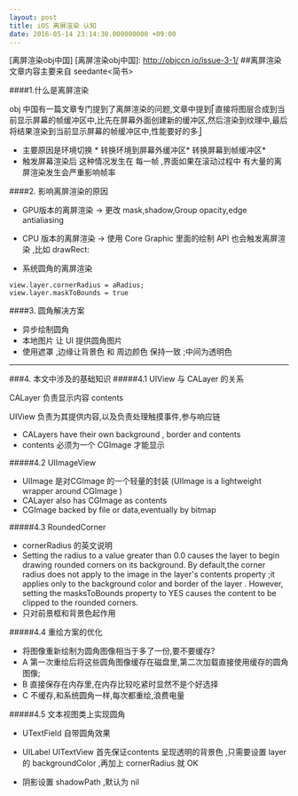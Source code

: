 ```yaml
---
layout: post
title: iOS 离屏渲染 认知
date: 2016-05-14 23:14:30.000000000 +09:00
---
```

[离屏渲染obj中国]
[离屏渲染obj中国]: http://objccn.io/issue-3-1/
##离屏渲染 文章内容主要来自 seedante<简书>

####1.什么是离屏渲染

obj 中国有一篇文章专门提到了离屏渲染的问题,文章中提到⎡直接将图层合成到当前显示屏幕的帧缓冲区中,比先在屏幕外面创建新的缓冲区,然后渲染到纹理中,最后将结果渲染到当前显示屏幕的帧缓冲区中,性能要好的多⎦  

* 主要原因是环境切换 * 转换环境到屏幕外缓冲区* 转换屏幕到帧缓冲区*
* 触发屏幕渲染后 这种情况发生在 每一帧 ,界面如果在滚动过程中 有大量的离屏渲染发生会严重影响帧率

####2. 影响离屏渲染的原因
* GPU版本的离屏渲染 ->
更改 mask,shadow,Group opacity,edge antialiasing 
* CPU 版本的离屏渲染 -> 
使用 Core Graphic 里面的绘制 API 也会触发离屏渲染 ,比如 drawRect:

* 系统圆角的离屏渲染

```
view.layer.cornerRadius = aRadius;
view.layer.maskToBounds = true 
```

####3. 圆角解决方案 
* 异步绘制圆角
* 本地图片 让 UI 提供圆角图片
* 使用遮罩 ,边缘让背景色 和 周边颜色 保持一致 ;中间为透明色

************
###4. 本文中涉及的基础知识
#####4.1  UIView 与 CALayer 的关系

CALayer 负责显示内容 contents 

UIView 负责为其提供内容,以及负责处理触摸事件,参与响应链


* CALayers have their own background , border and contents
* contents 必须为一个 CGImage 才能显示

#####4.2 UIImageView 
* UIImage 是对CGImage 的一个轻量的封装 (UIImage is a lightweight wrapper around CGImage )
* CALayer also has CGImage as contents
* CGImage backed by file or data,eventually by bitmap

#####4.3 RoundedCorner 
* cornerRadius 的英文说明
* Setting the radius to a value greater than 0.0 causes the layer to begin drawing rounded corners on its background. By default,the corner radius does not apply to the image in the layer's contents property ;it applies only to the background color and border of the layer . However, setting the masksToBounds property to YES causes the content to be clipped to the rounded corners.
* 只对前景框和背景色起作用

#####4.4 重绘方案的优化
* 将图像重新绘制为圆角图像相当于多了一份,要不要缓存? 
* A 第一次重绘后将这些圆角图像缓存在磁盘里,第二次加载直接使用缓存的圆角图像;
* B 直接保存在内存里,在内存比较吃紧时显然不是个好选择
* C 不缓存,和系统圆角一样,每次都重绘,浪费电量 

#####4.5 文本视图类上实现圆角 
* UTextField 自带圆角效果
* UILabel  UITextView 首先保证contents 呈现透明的背景色 ,只需要设置 layer 的 backgroundColor ,再加上 cornerRadius 就 OK

* 阴影设置 shadowPath ,默认为 nil




